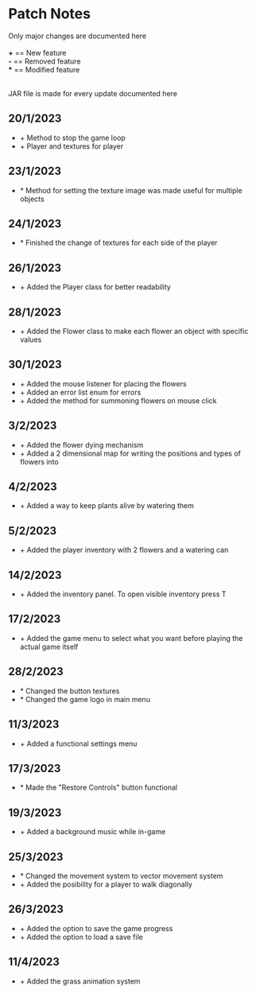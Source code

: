 # Patch Notes

Only major changes are documented here<br><br>
<b>+</b> == New feature<br>
<b>-</b> == Removed feature<br>
<b>*</b> == Modified feature<br><br>

JAR file is made for every update documented here<br>

## 20/1/2023
<ul>
    <li> + Method to stop the game loop</li>
    <li> + Player and textures for player</li>
</ul>

## 23/1/2023
<ul>
    <li> * Method for setting the texture image was made useful for multiple objects</li>
</ul>

## 24/1/2023
<ul>
    <li> * Finished the change of textures for each side of the player</li>
</ul>

## 26/1/2023
<ul>
    <li> + Added the Player class for better readability</li>
</ul>

## 28/1/2023
<ul>
    <li> + Added the Flower class to make each flower an object with specific values</li>
</ul>

## 30/1/2023
<ul>
    <li> + Added the mouse listener for placing the flowers</li>
    <li> + Added an error list enum for errors</li>
    <li> + Added the method for summoning flowers on mouse click</li>
</ul>

## 3/2/2023
<ul>
    <li> + Added the flower dying mechanism</li>
    <li> + Added a 2 dimensional map for writing the positions and types of flowers into</li>
</ul>

## 4/2/2023
<ul>
    <li> + Added a way to keep plants alive by watering them</li>
</ul>

## 5/2/2023
<ul>
    <li> + Added the player inventory with 2 flowers and a watering can</li>
</ul>

## 14/2/2023
<ul>
    <li> + Added the inventory panel. To open visible inventory press T</li>
</ul>

## 17/2/2023
<ul>
    <li> + Added the game menu to select what you want before playing the actual game itself</li>
</ul>

## 28/2/2023
<ul>
    <li> * Changed the button textures</li>
    <li> * Changed the game logo in main menu</li>
</ul>

## 11/3/2023
<ul>
    <li> + Added a functional settings menu</li>
</ul>

## 17/3/2023
<ul>
    <li> * Made the "Restore Controls" button functional</li>
</ul>

## 19/3/2023
<ul>
    <li> + Added a background music while in-game</li>
</ul>

## 25/3/2023
<ul>
    <li> * Changed the movement system to vector movement system</li>
    <li> + Added the posibility for a player to walk diagonally</li>
</ul>

## 26/3/2023
<ul>
    <li> + Added the option to save the game progress</li>
    <li> + Added the option to load a save file</li>
</ul>

## 11/4/2023
<ul>
    <li> + Added the grass animation system</li>
</ul>
